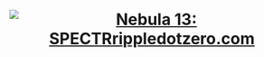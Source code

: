 <h1 align="center">
  <br>
  <a href="rippledotzero.com"><img src="https://user-images.githubusercontent.com/44920739/144917221-e1a14558-3f6f-4f69-96c4-92d7c3f2c557.jpg" alt="Nebula 13: SPECTRrippledotzero.com"></a>
</h1>
